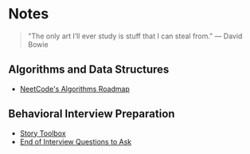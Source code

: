 # Notes
> "The only art I’ll ever study is stuff that I can steal from." — David Bowie

## Algorithms and Data Structures
- [NeetCode's Algorithms Roadmap](slip-box/neetcode-algorithms-roadmap.md)

## Behavioral Interview Preparation
- [Story Toolbox](slip-box/story-toolbox.md)
- [End of Interview Questions to Ask](slip-box/end-of-interview-questions-to-ask.md)
